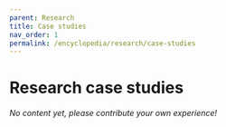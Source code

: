 ```yaml
---
parent: Research
title: Case studies
nav_order: 1
permalink: /encyclopedia/research/case-studies
---
```


# Research case studies

_No content yet, please contribute your own experience!_

